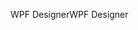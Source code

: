<span data-ttu-id="170c8-101">WPF Designer</span><span class="sxs-lookup"><span data-stu-id="170c8-101">WPF Designer</span></span>